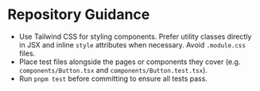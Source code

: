 # Repository Guidance

- Use Tailwind CSS for styling components. Prefer utility classes directly in JSX and inline `style` attributes when necessary. Avoid `.module.css` files.
- Place test files alongside the pages or components they cover (e.g. `components/Button.tsx` and `components/Button.test.tsx`).
- Run `pnpm test` before committing to ensure all tests pass.
